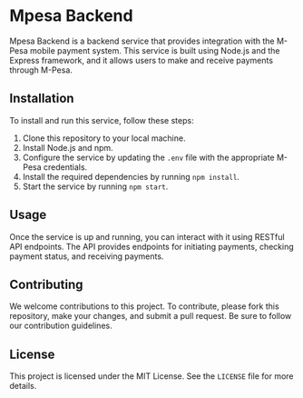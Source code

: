 # Mpesa Backend

Mpesa Backend is a backend service that provides integration with the M-Pesa mobile payment system. This service is built using Node.js and the Express framework, and it allows users to make and receive payments through M-Pesa.

## Installation

To install and run this service, follow these steps:

1. Clone this repository to your local machine.
2. Install Node.js and npm.
3. Configure the service by updating the `.env` file with the appropriate M-Pesa credentials.
4. Install the required dependencies by running `npm install`.
5. Start the service by running `npm start`.

## Usage

Once the service is up and running, you can interact with it using RESTful API endpoints. The API provides endpoints for initiating payments, checking payment status, and receiving payments.

## Contributing

We welcome contributions to this project. To contribute, please fork this repository, make your changes, and submit a pull request. Be sure to follow our contribution guidelines.

## License

This project is licensed under the MIT License. See the `LICENSE` file for more details.
